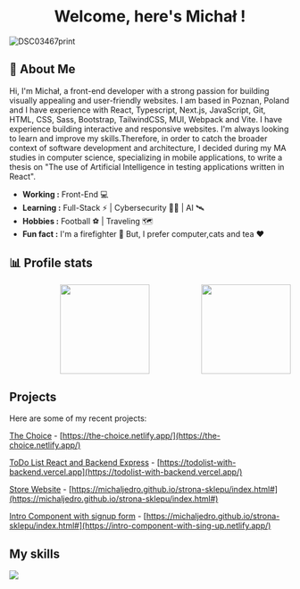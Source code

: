 <h1 align="center">Welcome, here's Michał !</h1>

![DSC03467print](https://github.com/michaljedro/michaljedro/assets/50203318/97da9044-6699-4336-aaa3-dc451e714055)

## 🚀  About Me
  <p>Hi, I'm Michał, a front-end developer with a strong passion for building visually appealing and user-friendly websites. I am based in Poznan, Poland and I have experience with React, Typescript, Next.js, JavaScript, Git, HTML, CSS, Sass, Bootstrap, TailwindCSS, MUI, Webpack and Vite. I have experience building interactive and responsive websites. I'm always looking to learn and improve my skills.Therefore, in order to catch the broader context of software development and architecture, I decided during my MA studies in computer science, specializing in mobile applications, to write a thesis on "The use of Artificial Intelligence in testing applications written in React".
</p>


-  **Working :** Front-End :computer: 
-  **Learning :** Full-Stack :zap: | Cybersecurity 👮‍♂	| AI 🛰️	
-  **Hobbies :** Football ⚽ | Traveling 🗺️
-  **Fun fact :** I'm a firefighter  🚒 But, I prefer computer,cats and tea :heart:
  
  
## 📊 Profile stats

<center>
  <img height="160em" align="right" src="https://github-readme-stats.vercel.app/api/top-langs/?username=michaljedro&theme=dracula&show_icons=true&layout=compact&langs_count=6" />
  <img height="160em" src="https://github-readme-stats.vercel.app/api?username=michaljedro&theme=dracula" />
</center>

## Projects

Here are some of my recent projects:

[The Choice]([url](https://the-choice.netlify.app/)) - [https://the-choice.netlify.app/](https://the-choice.netlify.app/) 

[ToDo List React and Backend Express]([url]https://todolist-with-backend.vercel.app/) - [https://todolist-with-backend.vercel.app](https://todolist-with-backend.vercel.app/) 

[Store Website]([url]https://michaljedro.github.io/strona-sklepu/index.html#) - [https://michaljedro.github.io/strona-sklepu/index.html#](https://michaljedro.github.io/strona-sklepu/index.html#)

[Intro Component with signup form]([url][https://michaljedro.github.io/strona-sklepu/index.html#]) - [https://michaljedro.github.io/strona-sklepu/index.html#](https://intro-component-with-sing-up.netlify.app/)


## My skills
<div>
    <img src="https://skillicons.dev/icons?i=react,redux,typescript,nextjs,javascript,git,html,css,sass,bootstrap,tailwindcss,mui,webpack,vite,nodejs,postman,jest,figma" />
</div>
